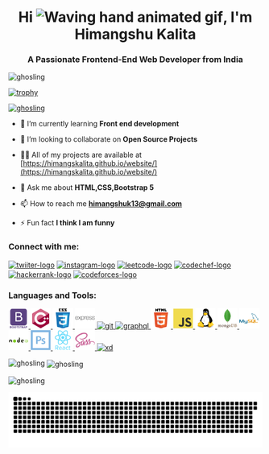 <h1 align="center">Hi <img src="https://raw.githubusercontent.com/nixin72/nixin72/master/wave.gif" 
         alt="Waving hand animated gif"
         height="45"
         width="45" />, I'm Himangshu Kalita</h1>
<h3 align="center">A Passionate Frontend-End Web Developer from India</h3>

<p align="left"> <img src="https://komarev.com/ghpvc/?username=himangskalita&label=Profile%20views&color=0e75b6&style=flat" alt="ghosling" /> </p>

<p align="left"> <a href="https://github.com/ryo-ma/github-profile-trophy"><img src="https://github-profile-trophy.vercel.app/?username=himangskalita" alt="trophy" /></a> </p>

<p align="left"> <a href="https://twitter.com/himangskalita" target="blank"><img src="https://img.shields.io/twitter/follow/himangskalita?logo=twitter&style=for-the-badge" alt="ghosling" /></a> </p>

- 🌱 I’m currently learning **Front end development**

- 👯 I’m looking to collaborate on **Open Source Projects**

- 👨‍💻 All of my projects are available at [https://himangskalita.github.io/website/](https://himangskalita.github.io/website/)

- 💬 Ask me about **HTML,CSS,Bootstrap 5**

- 📫 How to reach me **himangshuk13@gmail.com**

- ⚡ Fun fact **I think I am funny**

<h3 align="left">Connect with me:</h3>
<p align="left">
<a href="https://twitter.com/HimangsKalita" target="blank"><img align="center" src="https://cdn.worldvectorlogo.com/logos/twitter-6.svg" alt="twiiter-logo" height="30" width="40" /></a>
<a href="https://instagram.com/HimangsKalita" target="blank"><img align="center" src="https://cdn.worldvectorlogo.com/logos/instagram-2-1.svg" alt="instagram-logo" height="30" width="40" /></a>
<a href="https://leetcode.com/Himangskalita/" target="blank"><img align="center" src="https://upload.wikimedia.org/wikipedia/commons/1/19/LeetCode_logo_black.png" alt="leetcode-logo" height="30" width="40" /></a>
<a href="https://www.codechef.com/users/ghosling" target="blank"><img align="center" src="https://cdn.jsdelivr.net/npm/simple-icons@3.1.0/icons/codechef.svg" alt="codechef-logo" height="30" width="40" /></a>
<a href="https://www.hackerrank.com/HimangsKalita" target="blank"><img align="center" src="https://cdn.worldvectorlogo.com/logos/hackerrank.svg" alt="hackerrank-logo" height="30" width="40" /></a>
<a href="https://codeforces.com/profile/HimangsKalita" target="blank"><img align="center" src="https://cdn.jsdelivr.net/npm/simple-icons@3.0.1/icons/codeforces.svg" alt="codeforces-logo" height="30" width="40" /></a>
</p>

<h3 align="left">Languages and Tools:</h3>
<p align="left"> <a href="https://getbootstrap.com" target="_blank"> <img src="https://raw.githubusercontent.com/devicons/devicon/master/icons/bootstrap/bootstrap-plain-wordmark.svg" alt="bootstrap" width="40" height="40"/> </a> <a href="https://www.w3schools.com/cpp/" target="_blank"> <img src="https://raw.githubusercontent.com/devicons/devicon/master/icons/cplusplus/cplusplus-original.svg" alt="cplusplus" width="40" height="40"/> </a> <a href="https://www.w3schools.com/css/" target="_blank"> <img src="https://raw.githubusercontent.com/devicons/devicon/master/icons/css3/css3-original-wordmark.svg" alt="css3" width="40" height="40"/> </a> <a href="https://expressjs.com" target="_blank"> <img src="https://raw.githubusercontent.com/devicons/devicon/master/icons/express/express-original-wordmark.svg" alt="express" width="40" height="40"/> </a> <a href="https://git-scm.com/" target="_blank"> <img src="https://www.vectorlogo.zone/logos/git-scm/git-scm-icon.svg" alt="git" width="40" height="40"/> </a> <a href="https://graphql.org" target="_blank"> <img src="https://www.vectorlogo.zone/logos/graphql/graphql-icon.svg" alt="graphql" width="40" height="40"/> </a> <a href="https://www.w3.org/html/" target="_blank"> <img src="https://raw.githubusercontent.com/devicons/devicon/master/icons/html5/html5-original-wordmark.svg" alt="html5" width="40" height="40"/> </a> <a href="https://developer.mozilla.org/en-US/docs/Web/JavaScript" target="_blank"> <img src="https://raw.githubusercontent.com/devicons/devicon/master/icons/javascript/javascript-original.svg" alt="javascript" width="40" height="40"/> </a> <a href="https://www.linux.org/" target="_blank"> <img src="https://raw.githubusercontent.com/devicons/devicon/master/icons/linux/linux-original.svg" alt="linux" width="40" height="40"/> </a> <a href="https://www.mongodb.com/" target="_blank"> <img src="https://raw.githubusercontent.com/devicons/devicon/master/icons/mongodb/mongodb-original-wordmark.svg" alt="mongodb" width="40" height="40"/> </a> <a href="https://www.mysql.com/" target="_blank"> <img src="https://raw.githubusercontent.com/devicons/devicon/master/icons/mysql/mysql-original-wordmark.svg" alt="mysql" width="40" height="40"/> </a> <a href="https://nodejs.org" target="_blank"> <img src="https://raw.githubusercontent.com/devicons/devicon/master/icons/nodejs/nodejs-original-wordmark.svg" alt="nodejs" width="40" height="40"/> </a> <a href="https://www.photoshop.com/en" target="_blank"> <img src="https://raw.githubusercontent.com/devicons/devicon/master/icons/photoshop/photoshop-line.svg" alt="photoshop" width="40" height="40"/> </a> <a href="https://reactjs.org/" target="_blank"> <img src="https://raw.githubusercontent.com/devicons/devicon/master/icons/react/react-original-wordmark.svg" alt="react" width="40" height="40"/> </a> <a href="https://sass-lang.com" target="_blank"> <img src="https://raw.githubusercontent.com/devicons/devicon/master/icons/sass/sass-original.svg" alt="sass" width="40" height="40"/> </a> <a href="https://www.adobe.com/products/xd.html" target="_blank"> <img src="https://cdn.worldvectorlogo.com/logos/adobe-xd.svg" alt="xd" width="40" height="40"/> </a> </p>

<p><img align="left" src="https://github-readme-stats.vercel.app/api/top-langs?username=himangskalita&show_icons=true&locale=en&layout=compact" alt="ghosling" /></p>

<p>&nbsp;<img align="center" src="https://github-readme-stats.vercel.app/api?username=himangskalita&show_icons=true&locale=en" alt="ghosling" /></p>

<p><img align="center" src="https://github-readme-streak-stats.herokuapp.com/?user=himangskalita&" alt="ghosling" /></p>

<p align="center">
  <img src="https://github.com/himangskalita/himangskalita/raw/output/github-contribution-grid-snake.svg" alt="snake"></center>
</p>
